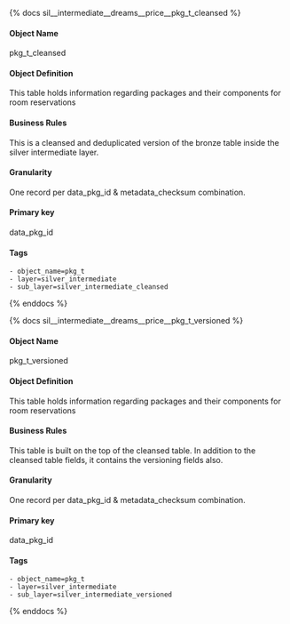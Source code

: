 {% docs sil__intermediate__dreams__price__pkg_t_cleansed %}

#### Object Name
pkg_t_cleansed

#### Object Definition
This table holds information regarding packages and their components for room reservations

#### Business Rules
This is a cleansed and deduplicated version of the bronze table inside the silver intermediate layer.

#### Granularity
One record per data_pkg_id & metadata_checksum combination.

#### Primary key
data_pkg_id

#### Tags
    - object_name=pkg_t
    - layer=silver_intermediate
    - sub_layer=silver_intermediate_cleansed

{% enddocs %}

{% docs sil__intermediate__dreams__price__pkg_t_versioned %}

#### Object Name
pkg_t_versioned

#### Object Definition
This table holds information regarding packages and their components for room reservations

#### Business Rules
This table is built on the top of the cleansed table. In addition to the cleansed table fields, it contains the versioning fields also.

#### Granularity
One record per data_pkg_id & metadata_checksum combination.

#### Primary key
data_pkg_id

#### Tags
    - object_name=pkg_t
    - layer=silver_intermediate
    - sub_layer=silver_intermediate_versioned

{% enddocs %}